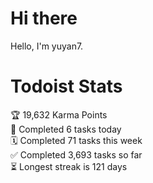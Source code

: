 # Hi there

Hello, I'm yuyan7.

# Todoist Stats

<!-- TODO-IST:START -->
🏆  19,632 Karma Points           
🌸  Completed 6 tasks today           
🗓  Completed 71 tasks this week           
✅  Completed 3,693 tasks so far           
⏳  Longest streak is 121 days
<!-- TODO-IST:END -->
